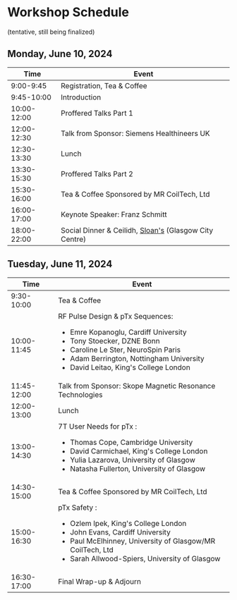 # Workshop Schedule
(tentative, still being finalized)

## Monday, June 10, 2024

| Time | Event |
| ----------- | ----------- |
| 9:00-9:45 | Registration, Tea & Coffee |
| 9:45-10:00 | Introduction |
| 10:00-12:00 | Proffered Talks Part 1 | 
| 12:00-12:30 | Talk from Sponsor: Siemens Healthineers UK| 
| 12:30-13:30 | Lunch | 
| 13:30-15:30 | Proffered Talks Part 2 | 
| 15:30-16:00 | Tea & Coffee Sponsored by MR CoilTech, Ltd | 
| 16:00-17:00 | Keynote Speaker: Franz Schmitt | 
| 18:00-22:00 | Social Dinner & Ceilidh, [Sloan's](https://www.sloansglasgow.com/) (Glasgow City Centre) | 

## Tuesday, June 11, 2024

| Time | Event |
| ----------- | ----------- |
| 9:30-10:00 | Tea & Coffee |
| 10:00-11:45 | RF Pulse Design & pTx Sequences: <ul><li>Emre Kopanoglu, Cardiff University</li><li>Tony Stoecker, DZNE Bonn</li><li>Caroline Le Ster, NeuroSpin Paris</li><li>Adam Berrington, Nottingham University</li><li>David Leitao, King's College London</li></ul>|
| 11:45-12:00 | Talk from Sponsor: Skope Magnetic Resonance Technologies | 
| 12:00-13:00 | Lunch | 
| 13:00-14:30 | 7T User Needs for pTx : <ul><li>Thomas Cope, Cambridge University</li><li>David Carmichael, King's College London</li><li>Yulia Lazarova, University of Glasgow</li><li>Natasha Fullerton, University of Glasgow</li></ul>|
| 14:30-15:00 | Tea & Coffee Sponsored by MR CoilTech, Ltd | 
| 15:00-16:30 | pTx Safety : <ul><li>Ozlem Ipek, King's College London</li><li>John Evans, Cardiff University</li><li>Paul McElhinney, University of Glasgow/MR CoilTech, Ltd</li><li>Sarah Allwood-Spiers, University of Glasgow</li></ul>|
| 16:30-17:00 | Final Wrap-up & Adjourn | 
